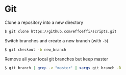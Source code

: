# Git

Clone a repository into a new directory
```bash
$ git clone https://github.com/effoeffi/scripts.git
```

Switch branches and create a new branch (with `-b`)
```bash
$ git checkout -b new_branch
```

Remove all your local git branches but keep master
```bash
$ git branch | grep -v "master" | xargs git branch -D
```
